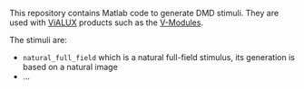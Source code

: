 This repository contains Matlab code to generate DMD stimuli. They are used
with [ViALUX](https://www.vialux.de/en/index.html) products such as the
[V-Modules](https://www.vialux.de/en/v-modules.html).

The stimuli are:
- `natural_full_field` which is a natural full-field stimulus, its
  generation is based on a natural image
- ...
